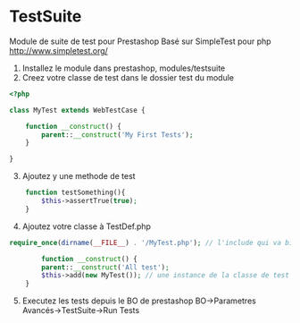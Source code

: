 # TestSuite
Module de suite de test pour Prestashop
Basé sur SimpleTest pour php http://www.simpletest.org/

1) Installez le module dans prestashop, modules/testsuite<br/>
2) Creez votre classe de test dans le dossier test du module

```php
<?php

class MyTest extends WebTestCase {

    function __construct() {
        parent::__construct('My First Tests');
    }

} 
```

3) Ajoutez y une methode de test
```php
    function testSomething(){
        $this->assertTrue(true);
    }

```

4) Ajoutez votre classe à TestDef.php
```php
require_once(dirname(__FILE__) . '/MyTest.php'); // l'include qui va bien

        function __construct() {
        parent::__construct('All test');
        $this->add(new MyTest()); // une instance de la classe de test
    }

```

5) Executez les tests depuis le BO de prestashop
BO->Parametres Avancés->TestSuite->Run Tests
